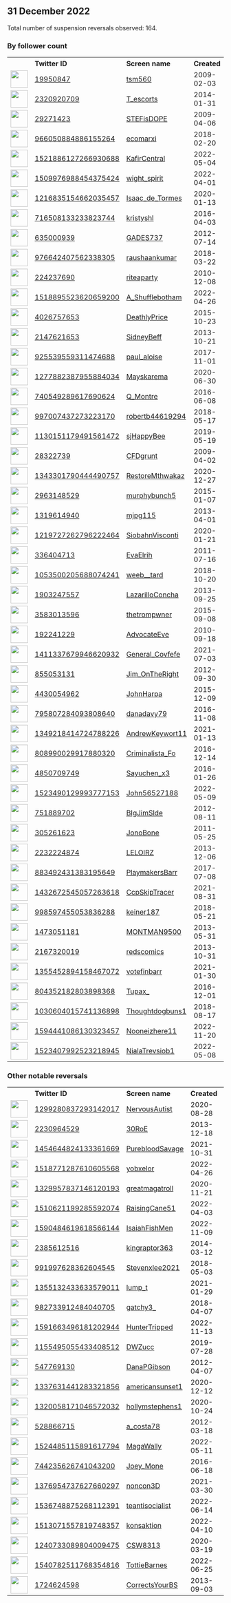 
## 31 December 2022
Total number of suspension reversals observed: 164.

### By follower count
<table><tr><th></th><th align="left">Twitter ID</th><th align="left">Screen name</th>
<th align="left">Created</th><th align="left">Status</th><th align="left">Suspended</th><th align="left">Followers</th>
<tr><td><a href="https://pbs.twimg.com/profile_images/1333756801356095490/Z8sTXXxf_normal.jpg"><img src="https://pbs.twimg.com/profile_images/1333756801356095490/Z8sTXXxf_normal.jpg" width="40px" height="40px" align="center"/></a></td><td><a href="https://twitter.com/intent/user?user_id=19950847">19950847</a></td><td><a href="https://twitter.com/tsm560">tsm560</a></td><td>2009-02-03</td><td align="center"></td><td></td><td>54083</td></tr>
<tr><td><a href="https://pbs.twimg.com/profile_images/1640099738388254726/rLY9IUl8_normal.jpg"><img src="https://pbs.twimg.com/profile_images/1640099738388254726/rLY9IUl8_normal.jpg" width="40px" height="40px" align="center"/></a></td><td><a href="https://twitter.com/intent/user?user_id=2320920709">2320920709</a></td><td><a href="https://twitter.com/T_escorts">T_escorts</a></td><td>2014-01-31</td><td align="center"></td><td>2022-11-16</td><td>46195</td></tr>
<tr><td><a href="https://pbs.twimg.com/profile_images/1609295853902086147/c-hljLX9_normal.jpg"><img src="https://pbs.twimg.com/profile_images/1609295853902086147/c-hljLX9_normal.jpg" width="40px" height="40px" align="center"/></a></td><td><a href="https://twitter.com/intent/user?user_id=29271423">29271423</a></td><td><a href="https://twitter.com/STEFisDOPE">STEFisDOPE</a></td><td>2009-04-06</td><td align="center"></td><td></td><td>32811</td></tr>
<tr><td><a href="https://pbs.twimg.com/profile_images/1430470345161691137/HtOR2tnI_normal.jpg"><img src="https://pbs.twimg.com/profile_images/1430470345161691137/HtOR2tnI_normal.jpg" width="40px" height="40px" align="center"/></a></td><td><a href="https://twitter.com/intent/user?user_id=966050884886155264">966050884886155264</a></td><td><a href="https://twitter.com/ecomarxi">ecomarxi</a></td><td>2018-02-20</td><td align="center"></td><td>2022-12-26</td><td>25753</td></tr>
<tr><td><a href="https://pbs.twimg.com/profile_images/1627267551720865794/GLTa35re_normal.jpg"><img src="https://pbs.twimg.com/profile_images/1627267551720865794/GLTa35re_normal.jpg" width="40px" height="40px" align="center"/></a></td><td><a href="https://twitter.com/intent/user?user_id=1521886127266930688">1521886127266930688</a></td><td><a href="https://twitter.com/KafirCentral">KafirCentral</a></td><td>2022-05-04</td><td align="center">🚫</td><td>2022-07-06</td><td>15491</td></tr>
<tr><td><a href="https://pbs.twimg.com/profile_images/1511655226381684740/phALBy-Z_normal.jpg"><img src="https://pbs.twimg.com/profile_images/1511655226381684740/phALBy-Z_normal.jpg" width="40px" height="40px" align="center"/></a></td><td><a href="https://twitter.com/intent/user?user_id=1509976988454375424">1509976988454375424</a></td><td><a href="https://twitter.com/wight_spirit">wight_spirit</a></td><td>2022-04-01</td><td align="center"></td><td>2022-12-28</td><td>10840</td></tr>
<tr><td><a href="https://pbs.twimg.com/profile_images/1509955299699998726/jbi7iNsU_normal.jpg"><img src="https://pbs.twimg.com/profile_images/1509955299699998726/jbi7iNsU_normal.jpg" width="40px" height="40px" align="center"/></a></td><td><a href="https://twitter.com/intent/user?user_id=1216835154662035457">1216835154662035457</a></td><td><a href="https://twitter.com/Isaac_de_Tormes">Isaac_de_Tormes</a></td><td>2020-01-13</td><td align="center"></td><td>2022-06-27</td><td>9688</td></tr>
<tr><td><a href="https://pbs.twimg.com/profile_images/1281645561402126337/CX3BFue0_normal.jpg"><img src="https://pbs.twimg.com/profile_images/1281645561402126337/CX3BFue0_normal.jpg" width="40px" height="40px" align="center"/></a></td><td><a href="https://twitter.com/intent/user?user_id=716508133233823744">716508133233823744</a></td><td><a href="https://twitter.com/kristyshl">kristyshl</a></td><td>2016-04-03</td><td align="center"></td><td>2022-11-15</td><td>7476</td></tr>
<tr><td><a href="https://pbs.twimg.com/profile_images/929266389420007424/11Q-dtIz_normal.jpg"><img src="https://pbs.twimg.com/profile_images/929266389420007424/11Q-dtIz_normal.jpg" width="40px" height="40px" align="center"/></a></td><td><a href="https://twitter.com/intent/user?user_id=635000939">635000939</a></td><td><a href="https://twitter.com/GADES737">GADES737</a></td><td>2012-07-14</td><td align="center"></td><td>2022-10-05</td><td>5563</td></tr>
<tr><td><a href="https://pbs.twimg.com/profile_images/1601961650457784320/1NxbVrIb_normal.jpg"><img src="https://pbs.twimg.com/profile_images/1601961650457784320/1NxbVrIb_normal.jpg" width="40px" height="40px" align="center"/></a></td><td><a href="https://twitter.com/intent/user?user_id=976642407562338305">976642407562338305</a></td><td><a href="https://twitter.com/raushaankumar">raushaankumar</a></td><td>2018-03-22</td><td align="center"></td><td>2022-11-08</td><td>5529</td></tr>
<tr><td><a href="https://pbs.twimg.com/profile_images/488513095958933505/N60JzzH__normal.png"><img src="https://pbs.twimg.com/profile_images/488513095958933505/N60JzzH__normal.png" width="40px" height="40px" align="center"/></a></td><td><a href="https://twitter.com/intent/user?user_id=224237690">224237690</a></td><td><a href="https://twitter.com/riteaparty">riteaparty</a></td><td>2010-12-08</td><td align="center"></td><td>2022-02-14</td><td>5439</td></tr>
<tr><td><a href="https://pbs.twimg.com/profile_images/1655634495444246528/wtJnjrP7_normal.jpg"><img src="https://pbs.twimg.com/profile_images/1655634495444246528/wtJnjrP7_normal.jpg" width="40px" height="40px" align="center"/></a></td><td><a href="https://twitter.com/intent/user?user_id=1518895523620659200">1518895523620659200</a></td><td><a href="https://twitter.com/A_Shufflebotham">A_Shufflebotham</a></td><td>2022-04-26</td><td align="center"></td><td>2022-12-21</td><td>5145</td></tr>
<tr><td><a href="https://pbs.twimg.com/profile_images/1636823473254289409/35RsDp0S_normal.jpg"><img src="https://pbs.twimg.com/profile_images/1636823473254289409/35RsDp0S_normal.jpg" width="40px" height="40px" align="center"/></a></td><td><a href="https://twitter.com/intent/user?user_id=4026757653">4026757653</a></td><td><a href="https://twitter.com/DeathlyPrice">DeathlyPrice</a></td><td>2015-10-23</td><td align="center"></td><td></td><td>4281</td></tr>
<tr><td><a href="https://pbs.twimg.com/profile_images/1658672505769304064/xmgslnDZ_normal.jpg"><img src="https://pbs.twimg.com/profile_images/1658672505769304064/xmgslnDZ_normal.jpg" width="40px" height="40px" align="center"/></a></td><td><a href="https://twitter.com/intent/user?user_id=2147621653">2147621653</a></td><td><a href="https://twitter.com/SidneyBeff">SidneyBeff</a></td><td>2013-10-21</td><td align="center"></td><td>2022-09-10</td><td>4000</td></tr>
<tr><td><a href="https://pbs.twimg.com/profile_images/983208857764757504/_WZlFRLG_normal.jpg"><img src="https://pbs.twimg.com/profile_images/983208857764757504/_WZlFRLG_normal.jpg" width="40px" height="40px" align="center"/></a></td><td><a href="https://twitter.com/intent/user?user_id=925539559311474688">925539559311474688</a></td><td><a href="https://twitter.com/paul_aloise">paul_aloise</a></td><td>2017-11-01</td><td align="center"></td><td></td><td>3847</td></tr>
<tr><td><a href="https://pbs.twimg.com/profile_images/1616939325458972683/UJou8vYG_normal.jpg"><img src="https://pbs.twimg.com/profile_images/1616939325458972683/UJou8vYG_normal.jpg" width="40px" height="40px" align="center"/></a></td><td><a href="https://twitter.com/intent/user?user_id=1277882387955884034">1277882387955884034</a></td><td><a href="https://twitter.com/Mayskarema">Mayskarema</a></td><td>2020-06-30</td><td align="center"></td><td>2022-12-20</td><td>3824</td></tr>
<tr><td><a href="https://pbs.twimg.com/profile_images/1621694732278661122/x9eVYxAU_normal.jpg"><img src="https://pbs.twimg.com/profile_images/1621694732278661122/x9eVYxAU_normal.jpg" width="40px" height="40px" align="center"/></a></td><td><a href="https://twitter.com/intent/user?user_id=740549289617690624">740549289617690624</a></td><td><a href="https://twitter.com/Q_Montre">Q_Montre</a></td><td>2016-06-08</td><td align="center"></td><td></td><td>3274</td></tr>
<tr><td><a href="https://pbs.twimg.com/profile_images/1661273983654719488/QL7HRQJ3_normal.jpg"><img src="https://pbs.twimg.com/profile_images/1661273983654719488/QL7HRQJ3_normal.jpg" width="40px" height="40px" align="center"/></a></td><td><a href="https://twitter.com/intent/user?user_id=997007437273223170">997007437273223170</a></td><td><a href="https://twitter.com/robertb44619294">robertb44619294</a></td><td>2018-05-17</td><td align="center"></td><td>2022-12-19</td><td>3136</td></tr>
<tr><td><a href="https://pbs.twimg.com/profile_images/1618392141591629824/R_8pq5Jp_normal.jpg"><img src="https://pbs.twimg.com/profile_images/1618392141591629824/R_8pq5Jp_normal.jpg" width="40px" height="40px" align="center"/></a></td><td><a href="https://twitter.com/intent/user?user_id=1130151179491561472">1130151179491561472</a></td><td><a href="https://twitter.com/sjHappyBee">sjHappyBee</a></td><td>2019-05-19</td><td align="center">🚫</td><td>2022-12-25</td><td>3088</td></tr>
<tr><td><a href="https://pbs.twimg.com/profile_images/1610019975531560963/PJG2jnMW_normal.jpg"><img src="https://pbs.twimg.com/profile_images/1610019975531560963/PJG2jnMW_normal.jpg" width="40px" height="40px" align="center"/></a></td><td><a href="https://twitter.com/intent/user?user_id=28322739">28322739</a></td><td><a href="https://twitter.com/CFDgrunt">CFDgrunt</a></td><td>2009-04-02</td><td align="center">🚫</td><td></td><td>2798</td></tr>
<tr><td><a href="https://pbs.twimg.com/profile_images/1472474010743156737/zPJJzZeX_normal.jpg"><img src="https://pbs.twimg.com/profile_images/1472474010743156737/zPJJzZeX_normal.jpg" width="40px" height="40px" align="center"/></a></td><td><a href="https://twitter.com/intent/user?user_id=1343301790444490757">1343301790444490757</a></td><td><a href="https://twitter.com/RestoreMthwakaz">RestoreMthwakaz</a></td><td>2020-12-27</td><td align="center"></td><td>2022-11-30</td><td>2398</td></tr>
<tr><td><a href="https://pbs.twimg.com/profile_images/1057391127718969344/BpGIA7rc_normal.jpg"><img src="https://pbs.twimg.com/profile_images/1057391127718969344/BpGIA7rc_normal.jpg" width="40px" height="40px" align="center"/></a></td><td><a href="https://twitter.com/intent/user?user_id=2963148529">2963148529</a></td><td><a href="https://twitter.com/murphybunch5">murphybunch5</a></td><td>2015-01-07</td><td align="center"></td><td></td><td>2326</td></tr>
<tr><td><a href="https://pbs.twimg.com/profile_images/1300786972781412353/0aGEFZWK_normal.jpg"><img src="https://pbs.twimg.com/profile_images/1300786972781412353/0aGEFZWK_normal.jpg" width="40px" height="40px" align="center"/></a></td><td><a href="https://twitter.com/intent/user?user_id=1319614940">1319614940</a></td><td><a href="https://twitter.com/mjpg115">mjpg115</a></td><td>2013-04-01</td><td align="center"></td><td></td><td>2053</td></tr>
<tr><td><a href="https://pbs.twimg.com/profile_images/1489302761271349253/K10Lw7ls_normal.jpg"><img src="https://pbs.twimg.com/profile_images/1489302761271349253/K10Lw7ls_normal.jpg" width="40px" height="40px" align="center"/></a></td><td><a href="https://twitter.com/intent/user?user_id=1219727262796222464">1219727262796222464</a></td><td><a href="https://twitter.com/SiobahnVisconti">SiobahnVisconti</a></td><td>2020-01-21</td><td align="center"></td><td>2022-12-21</td><td>1934</td></tr>
<tr><td><a href="https://pbs.twimg.com/profile_images/1118036311682822145/dp2_ZyuZ_normal.jpg"><img src="https://pbs.twimg.com/profile_images/1118036311682822145/dp2_ZyuZ_normal.jpg" width="40px" height="40px" align="center"/></a></td><td><a href="https://twitter.com/intent/user?user_id=336404713">336404713</a></td><td><a href="https://twitter.com/EvaElrih">EvaElrih</a></td><td>2011-07-16</td><td align="center">🚫</td><td>2022-11-30</td><td>1928</td></tr>
<tr><td><a href="https://pbs.twimg.com/profile_images/1608121280363905025/mVmx5nde_normal.jpg"><img src="https://pbs.twimg.com/profile_images/1608121280363905025/mVmx5nde_normal.jpg" width="40px" height="40px" align="center"/></a></td><td><a href="https://twitter.com/intent/user?user_id=1053500205688074241">1053500205688074241</a></td><td><a href="https://twitter.com/weeb__tard">weeb__tard</a></td><td>2018-10-20</td><td align="center"></td><td>2022-12-27</td><td>1890</td></tr>
<tr><td><a href="https://pbs.twimg.com/profile_images/1621772509371842565/mpSuK1Ab_normal.jpg"><img src="https://pbs.twimg.com/profile_images/1621772509371842565/mpSuK1Ab_normal.jpg" width="40px" height="40px" align="center"/></a></td><td><a href="https://twitter.com/intent/user?user_id=1903247557">1903247557</a></td><td><a href="https://twitter.com/LazarilloConcha">LazarilloConcha</a></td><td>2013-09-25</td><td align="center"></td><td></td><td>1875</td></tr>
<tr><td><a href="https://pbs.twimg.com/profile_images/1646752525788278786/UnScL-Et_normal.jpg"><img src="https://pbs.twimg.com/profile_images/1646752525788278786/UnScL-Et_normal.jpg" width="40px" height="40px" align="center"/></a></td><td><a href="https://twitter.com/intent/user?user_id=3583013596">3583013596</a></td><td><a href="https://twitter.com/thetrompwner">thetrompwner</a></td><td>2015-09-08</td><td align="center"></td><td>2022-12-27</td><td>1579</td></tr>
<tr><td><a href="https://pbs.twimg.com/profile_images/1347849695167541250/aUgp4TnD_normal.jpg"><img src="https://pbs.twimg.com/profile_images/1347849695167541250/aUgp4TnD_normal.jpg" width="40px" height="40px" align="center"/></a></td><td><a href="https://twitter.com/intent/user?user_id=192241229">192241229</a></td><td><a href="https://twitter.com/AdvocateEve">AdvocateEve</a></td><td>2010-09-18</td><td align="center"></td><td></td><td>1576</td></tr>
<tr><td><a href="https://pbs.twimg.com/profile_images/1632467526608121859/IWBSCH_e_normal.jpg"><img src="https://pbs.twimg.com/profile_images/1632467526608121859/IWBSCH_e_normal.jpg" width="40px" height="40px" align="center"/></a></td><td><a href="https://twitter.com/intent/user?user_id=1411337679946620932">1411337679946620932</a></td><td><a href="https://twitter.com/General_Covfefe">General_Covfefe</a></td><td>2021-07-03</td><td align="center">🚫</td><td>2022-08-04</td><td>1510</td></tr>
<tr><td><a href="https://pbs.twimg.com/profile_images/1608737246496030720/Fl86ztbu_normal.jpg"><img src="https://pbs.twimg.com/profile_images/1608737246496030720/Fl86ztbu_normal.jpg" width="40px" height="40px" align="center"/></a></td><td><a href="https://twitter.com/intent/user?user_id=855053131">855053131</a></td><td><a href="https://twitter.com/Jim_OnTheRight">Jim_OnTheRight</a></td><td>2012-09-30</td><td align="center"></td><td></td><td>1460</td></tr>
<tr><td><a href="https://pbs.twimg.com/profile_images/1608853857827700741/TnwWJYzi_normal.jpg"><img src="https://pbs.twimg.com/profile_images/1608853857827700741/TnwWJYzi_normal.jpg" width="40px" height="40px" align="center"/></a></td><td><a href="https://twitter.com/intent/user?user_id=4430054962">4430054962</a></td><td><a href="https://twitter.com/JohnHarpa">JohnHarpa</a></td><td>2015-12-09</td><td align="center"></td><td></td><td>1333</td></tr>
<tr><td><a href="https://pbs.twimg.com/profile_images/1146474412964605953/2r7k1uuG_normal.jpg"><img src="https://pbs.twimg.com/profile_images/1146474412964605953/2r7k1uuG_normal.jpg" width="40px" height="40px" align="center"/></a></td><td><a href="https://twitter.com/intent/user?user_id=795807284093808640">795807284093808640</a></td><td><a href="https://twitter.com/danadavy79">danadavy79</a></td><td>2016-11-08</td><td align="center">👋</td><td></td><td>1258</td></tr>
<tr><td><a href="https://pbs.twimg.com/profile_images/1349218732816674817/VQuJXVid_normal.jpg"><img src="https://pbs.twimg.com/profile_images/1349218732816674817/VQuJXVid_normal.jpg" width="40px" height="40px" align="center"/></a></td><td><a href="https://twitter.com/intent/user?user_id=1349218414724788226">1349218414724788226</a></td><td><a href="https://twitter.com/AndrewKeywort11">AndrewKeywort11</a></td><td>2021-01-13</td><td align="center"></td><td>2022-06-19</td><td>1233</td></tr>
<tr><td><a href="https://pbs.twimg.com/profile_images/984467344884928512/887wMcUC_normal.jpg"><img src="https://pbs.twimg.com/profile_images/984467344884928512/887wMcUC_normal.jpg" width="40px" height="40px" align="center"/></a></td><td><a href="https://twitter.com/intent/user?user_id=808990029917880320">808990029917880320</a></td><td><a href="https://twitter.com/Criminalista_Fo">Criminalista_Fo</a></td><td>2016-12-14</td><td align="center"></td><td>2022-12-08</td><td>1224</td></tr>
<tr><td><a href="https://pbs.twimg.com/profile_images/1527630950116507654/tXcW5TqM_normal.jpg"><img src="https://pbs.twimg.com/profile_images/1527630950116507654/tXcW5TqM_normal.jpg" width="40px" height="40px" align="center"/></a></td><td><a href="https://twitter.com/intent/user?user_id=4850709749">4850709749</a></td><td><a href="https://twitter.com/Sayuchen_x3">Sayuchen_x3</a></td><td>2016-01-26</td><td align="center"></td><td>2022-08-04</td><td>1216</td></tr>
<tr><td><a href="https://pbs.twimg.com/profile_images/1591449999623294977/D9GjjkRV_normal.jpg"><img src="https://pbs.twimg.com/profile_images/1591449999623294977/D9GjjkRV_normal.jpg" width="40px" height="40px" align="center"/></a></td><td><a href="https://twitter.com/intent/user?user_id=1523490129993777153">1523490129993777153</a></td><td><a href="https://twitter.com/John56527188">John56527188</a></td><td>2022-05-09</td><td align="center"></td><td>2022-12-02</td><td>1205</td></tr>
<tr><td><a href="https://pbs.twimg.com/profile_images/787283249315786753/qwuMB4vs_normal.jpg"><img src="https://pbs.twimg.com/profile_images/787283249315786753/qwuMB4vs_normal.jpg" width="40px" height="40px" align="center"/></a></td><td><a href="https://twitter.com/intent/user?user_id=751889702">751889702</a></td><td><a href="https://twitter.com/BIgJimSlde">BIgJimSlde</a></td><td>2012-08-11</td><td align="center"></td><td></td><td>1188</td></tr>
<tr><td><a href="https://pbs.twimg.com/profile_images/1564685002327179264/roux_9F8_normal.jpg"><img src="https://pbs.twimg.com/profile_images/1564685002327179264/roux_9F8_normal.jpg" width="40px" height="40px" align="center"/></a></td><td><a href="https://twitter.com/intent/user?user_id=305261623">305261623</a></td><td><a href="https://twitter.com/JonoBone">JonoBone</a></td><td>2011-05-25</td><td align="center"></td><td>2022-11-28</td><td>1162</td></tr>
<tr><td><a href="https://pbs.twimg.com/profile_images/1612795539053023232/6bkwtLxt_normal.jpg"><img src="https://pbs.twimg.com/profile_images/1612795539053023232/6bkwtLxt_normal.jpg" width="40px" height="40px" align="center"/></a></td><td><a href="https://twitter.com/intent/user?user_id=2232224874">2232224874</a></td><td><a href="https://twitter.com/LELOIRZ">LELOIRZ</a></td><td>2013-12-06</td><td align="center"></td><td>2022-12-15</td><td>1150</td></tr>
<tr><td><a href="https://pbs.twimg.com/profile_images/1611905942265729024/wvc3GpgV_normal.jpg"><img src="https://pbs.twimg.com/profile_images/1611905942265729024/wvc3GpgV_normal.jpg" width="40px" height="40px" align="center"/></a></td><td><a href="https://twitter.com/intent/user?user_id=883492431383195649">883492431383195649</a></td><td><a href="https://twitter.com/PlaymakersBarr">PlaymakersBarr</a></td><td>2017-07-08</td><td align="center"></td><td></td><td>1111</td></tr>
<tr><td><a href="https://pbs.twimg.com/profile_images/1586412844974751746/15pDxhr__normal.jpg"><img src="https://pbs.twimg.com/profile_images/1586412844974751746/15pDxhr__normal.jpg" width="40px" height="40px" align="center"/></a></td><td><a href="https://twitter.com/intent/user?user_id=1432672545057263618">1432672545057263618</a></td><td><a href="https://twitter.com/CcpSkipTracer">CcpSkipTracer</a></td><td>2021-08-31</td><td align="center"></td><td>2022-11-19</td><td>1097</td></tr>
<tr><td><a href="https://pbs.twimg.com/profile_images/1623369543690162184/8p4qvVAj_normal.jpg"><img src="https://pbs.twimg.com/profile_images/1623369543690162184/8p4qvVAj_normal.jpg" width="40px" height="40px" align="center"/></a></td><td><a href="https://twitter.com/intent/user?user_id=998597455053836288">998597455053836288</a></td><td><a href="https://twitter.com/keiner187">keiner187</a></td><td>2018-05-21</td><td align="center"></td><td>2022-09-24</td><td>1094</td></tr>
<tr><td><a href="https://pbs.twimg.com/profile_images/795952413307846656/MDsbUKLM_normal.jpg"><img src="https://pbs.twimg.com/profile_images/795952413307846656/MDsbUKLM_normal.jpg" width="40px" height="40px" align="center"/></a></td><td><a href="https://twitter.com/intent/user?user_id=1473051181">1473051181</a></td><td><a href="https://twitter.com/MONTMAN9500">MONTMAN9500</a></td><td>2013-05-31</td><td align="center"></td><td></td><td>1018</td></tr>
<tr><td><a href="https://pbs.twimg.com/profile_images/1568541684731887617/4MOeWKC1_normal.jpg"><img src="https://pbs.twimg.com/profile_images/1568541684731887617/4MOeWKC1_normal.jpg" width="40px" height="40px" align="center"/></a></td><td><a href="https://twitter.com/intent/user?user_id=2167320019">2167320019</a></td><td><a href="https://twitter.com/redscomics">redscomics</a></td><td>2013-10-31</td><td align="center"></td><td>2022-10-22</td><td>1012</td></tr>
<tr><td><a href="https://pbs.twimg.com/profile_images/1641868324513497088/NJ4D2EUG_normal.jpg"><img src="https://pbs.twimg.com/profile_images/1641868324513497088/NJ4D2EUG_normal.jpg" width="40px" height="40px" align="center"/></a></td><td><a href="https://twitter.com/intent/user?user_id=1355452894158467072">1355452894158467072</a></td><td><a href="https://twitter.com/votefinbarr">votefinbarr</a></td><td>2021-01-30</td><td align="center"></td><td>2022-02-23</td><td>989</td></tr>
<tr><td><a href="https://pbs.twimg.com/profile_images/1608923901823778817/5RQXf1gx_normal.jpg"><img src="https://pbs.twimg.com/profile_images/1608923901823778817/5RQXf1gx_normal.jpg" width="40px" height="40px" align="center"/></a></td><td><a href="https://twitter.com/intent/user?user_id=804352182803898368">804352182803898368</a></td><td><a href="https://twitter.com/Tupax_">Tupax_</a></td><td>2016-12-01</td><td align="center">👋</td><td></td><td>983</td></tr>
<tr><td><a href="https://pbs.twimg.com/profile_images/1035496148214009856/1yaQSKcm_normal.jpg"><img src="https://pbs.twimg.com/profile_images/1035496148214009856/1yaQSKcm_normal.jpg" width="40px" height="40px" align="center"/></a></td><td><a href="https://twitter.com/intent/user?user_id=1030604015741136898">1030604015741136898</a></td><td><a href="https://twitter.com/Thoughtdogbuns1">Thoughtdogbuns1</a></td><td>2018-08-17</td><td align="center"></td><td>2022-10-23</td><td>905</td></tr>
<tr><td><a href="https://pbs.twimg.com/profile_images/1645110624618160128/VVKCvI5Y_normal.jpg"><img src="https://pbs.twimg.com/profile_images/1645110624618160128/VVKCvI5Y_normal.jpg" width="40px" height="40px" align="center"/></a></td><td><a href="https://twitter.com/intent/user?user_id=1594441086130323457">1594441086130323457</a></td><td><a href="https://twitter.com/Nooneizhere11">Nooneizhere11</a></td><td>2022-11-20</td><td align="center"></td><td>2022-12-14</td><td>902</td></tr>
<tr><td><a href="https://pbs.twimg.com/profile_images/1543760965619138560/o4gR53fO_normal.jpg"><img src="https://pbs.twimg.com/profile_images/1543760965619138560/o4gR53fO_normal.jpg" width="40px" height="40px" align="center"/></a></td><td><a href="https://twitter.com/intent/user?user_id=1523407992523218945">1523407992523218945</a></td><td><a href="https://twitter.com/NialaTrevsiob1">NialaTrevsiob1</a></td><td>2022-05-08</td><td align="center">👋</td><td>2022-12-20</td><td>816</td></tr>
</table>

### Other notable reversals
<table><tr><th></th><th align="left">Twitter ID</th><th align="left">Screen name</th>
<th align="left">Created</th><th align="left">Status</th><th align="left">Suspended</th><th align="left">Followers</th>
<tr><td><a href="https://pbs.twimg.com/profile_images/1654561640510021633/PJVmR6cw_normal.jpg"><img src="https://pbs.twimg.com/profile_images/1654561640510021633/PJVmR6cw_normal.jpg" width="40px" height="40px" align="center"/></a></td><td><a href="https://twitter.com/intent/user?user_id=1299280837293142017">1299280837293142017</a></td><td><a href="https://twitter.com/NervousAutist">NervousAutist</a></td><td>2020-08-28</td><td align="center"></td><td>2022-10-30</td><td>397</td></tr>
<tr><td><a href="https://pbs.twimg.com/profile_images/1023374771881435137/KeN_-5XQ_normal.jpg"><img src="https://pbs.twimg.com/profile_images/1023374771881435137/KeN_-5XQ_normal.jpg" width="40px" height="40px" align="center"/></a></td><td><a href="https://twitter.com/intent/user?user_id=2230964529">2230964529</a></td><td><a href="https://twitter.com/30RoE">30RoE</a></td><td>2013-12-18</td><td align="center"></td><td>2022-12-26</td><td>126</td></tr>
<tr><td><a href="https://pbs.twimg.com/profile_images/1612529639486001152/djYsI5iX_normal.jpg"><img src="https://pbs.twimg.com/profile_images/1612529639486001152/djYsI5iX_normal.jpg" width="40px" height="40px" align="center"/></a></td><td><a href="https://twitter.com/intent/user?user_id=1454644824133361669">1454644824133361669</a></td><td><a href="https://twitter.com/PurebloodSavage">PurebloodSavage</a></td><td>2021-10-31</td><td align="center"></td><td>2022-12-27</td><td>222</td></tr>
<tr><td><a href="https://pbs.twimg.com/profile_images/1532286724071690240/BQW2OVhB_normal.jpg"><img src="https://pbs.twimg.com/profile_images/1532286724071690240/BQW2OVhB_normal.jpg" width="40px" height="40px" align="center"/></a></td><td><a href="https://twitter.com/intent/user?user_id=1518771287610605568">1518771287610605568</a></td><td><a href="https://twitter.com/yobxelor">yobxelor</a></td><td>2022-04-26</td><td align="center"></td><td>2022-12-27</td><td>301</td></tr>
<tr><td><a href="https://pbs.twimg.com/profile_images/1526412334444556288/aIy1faaL_normal.jpg"><img src="https://pbs.twimg.com/profile_images/1526412334444556288/aIy1faaL_normal.jpg" width="40px" height="40px" align="center"/></a></td><td><a href="https://twitter.com/intent/user?user_id=1329957837146120193">1329957837146120193</a></td><td><a href="https://twitter.com/greatmagatroll">greatmagatroll</a></td><td>2020-11-21</td><td align="center"></td><td>2022-12-18</td><td>13</td></tr>
<tr><td><a href="https://pbs.twimg.com/profile_images/1661703620562124801/uQHDC871_normal.jpg"><img src="https://pbs.twimg.com/profile_images/1661703620562124801/uQHDC871_normal.jpg" width="40px" height="40px" align="center"/></a></td><td><a href="https://twitter.com/intent/user?user_id=1510621199285592074">1510621199285592074</a></td><td><a href="https://twitter.com/RaisingCane51">RaisingCane51</a></td><td>2022-04-03</td><td align="center"></td><td>2022-12-27</td><td>80</td></tr>
<tr><td><a href="https://pbs.twimg.com/profile_images/1597304502947823616/SujHrXAh_normal.jpg"><img src="https://pbs.twimg.com/profile_images/1597304502947823616/SujHrXAh_normal.jpg" width="40px" height="40px" align="center"/></a></td><td><a href="https://twitter.com/intent/user?user_id=1590484619618566144">1590484619618566144</a></td><td><a href="https://twitter.com/IsaiahFishMen">IsaiahFishMen</a></td><td>2022-11-09</td><td align="center">👋</td><td>2023-01-01</td><td>3</td></tr>
<tr><td><a href="https://pbs.twimg.com/profile_images/1627959052943888385/cN8mYdXN_normal.jpg"><img src="https://pbs.twimg.com/profile_images/1627959052943888385/cN8mYdXN_normal.jpg" width="40px" height="40px" align="center"/></a></td><td><a href="https://twitter.com/intent/user?user_id=2385612516">2385612516</a></td><td><a href="https://twitter.com/kingraptor363">kingraptor363</a></td><td>2014-03-12</td><td align="center"></td><td>2022-12-26</td><td>142</td></tr>
<tr><td><a href="https://pbs.twimg.com/profile_images/1406826894906073088/-gjYNHxC_normal.jpg"><img src="https://pbs.twimg.com/profile_images/1406826894906073088/-gjYNHxC_normal.jpg" width="40px" height="40px" align="center"/></a></td><td><a href="https://twitter.com/intent/user?user_id=991997628362604545">991997628362604545</a></td><td><a href="https://twitter.com/Stevenxlee2021">Stevenxlee2021</a></td><td>2018-05-03</td><td align="center"></td><td>2022-12-20</td><td>410</td></tr>
<tr><td><a href="https://pbs.twimg.com/profile_images/1362387163300700161/rBrHfgqX_normal.jpg"><img src="https://pbs.twimg.com/profile_images/1362387163300700161/rBrHfgqX_normal.jpg" width="40px" height="40px" align="center"/></a></td><td><a href="https://twitter.com/intent/user?user_id=1355132433633579011">1355132433633579011</a></td><td><a href="https://twitter.com/lump_t">lump_t</a></td><td>2021-01-29</td><td align="center"></td><td>2022-12-23</td><td>68</td></tr>
<tr><td><a href="https://pbs.twimg.com/profile_images/1650260682271514626/fX-2gde1_normal.jpg"><img src="https://pbs.twimg.com/profile_images/1650260682271514626/fX-2gde1_normal.jpg" width="40px" height="40px" align="center"/></a></td><td><a href="https://twitter.com/intent/user?user_id=982733912484040705">982733912484040705</a></td><td><a href="https://twitter.com/gatchy3_">gatchy3_</a></td><td>2018-04-07</td><td align="center"></td><td>2022-12-26</td><td>351</td></tr>
<tr><td><a href="https://pbs.twimg.com/profile_images/1592872410696630273/X8-caIHx_normal.jpg"><img src="https://pbs.twimg.com/profile_images/1592872410696630273/X8-caIHx_normal.jpg" width="40px" height="40px" align="center"/></a></td><td><a href="https://twitter.com/intent/user?user_id=1591663496181202944">1591663496181202944</a></td><td><a href="https://twitter.com/HunterTripped">HunterTripped</a></td><td>2022-11-13</td><td align="center"></td><td>2022-12-16</td><td>17</td></tr>
<tr><td><a href="https://pbs.twimg.com/profile_images/1421127011687309312/mgwC2zs0_normal.jpg"><img src="https://pbs.twimg.com/profile_images/1421127011687309312/mgwC2zs0_normal.jpg" width="40px" height="40px" align="center"/></a></td><td><a href="https://twitter.com/intent/user?user_id=1155495055433408512">1155495055433408512</a></td><td><a href="https://twitter.com/DWZucc">DWZucc</a></td><td>2019-07-28</td><td align="center"></td><td>2022-12-23</td><td>217</td></tr>
<tr><td><a href="https://pbs.twimg.com/profile_images/1624931420278865922/3oRss0nK_normal.jpg"><img src="https://pbs.twimg.com/profile_images/1624931420278865922/3oRss0nK_normal.jpg" width="40px" height="40px" align="center"/></a></td><td><a href="https://twitter.com/intent/user?user_id=547769130">547769130</a></td><td><a href="https://twitter.com/DanaPGibson">DanaPGibson</a></td><td>2012-04-07</td><td align="center"></td><td>2022-12-01</td><td>94</td></tr>
<tr><td><a href="https://pbs.twimg.com/profile_images/1392207531875909634/CJOcskT4_normal.jpg"><img src="https://pbs.twimg.com/profile_images/1392207531875909634/CJOcskT4_normal.jpg" width="40px" height="40px" align="center"/></a></td><td><a href="https://twitter.com/intent/user?user_id=1337631441283321856">1337631441283321856</a></td><td><a href="https://twitter.com/americansunset1">americansunset1</a></td><td>2020-12-12</td><td align="center"></td><td>2022-10-02</td><td>168</td></tr>
<tr><td><a href="https://pbs.twimg.com/profile_images/1364640960383131648/jDWGHIcp_normal.jpg"><img src="https://pbs.twimg.com/profile_images/1364640960383131648/jDWGHIcp_normal.jpg" width="40px" height="40px" align="center"/></a></td><td><a href="https://twitter.com/intent/user?user_id=1320058171046572032">1320058171046572032</a></td><td><a href="https://twitter.com/hollymstephens1">hollymstephens1</a></td><td>2020-10-24</td><td align="center"></td><td>2022-12-12</td><td>69</td></tr>
<tr><td><a href="https://pbs.twimg.com/profile_images/1177987461248618496/SeHF48Fl_normal.jpg"><img src="https://pbs.twimg.com/profile_images/1177987461248618496/SeHF48Fl_normal.jpg" width="40px" height="40px" align="center"/></a></td><td><a href="https://twitter.com/intent/user?user_id=528866715">528866715</a></td><td><a href="https://twitter.com/a_costa78">a_costa78</a></td><td>2012-03-18</td><td align="center"></td><td>2022-12-20</td><td>71</td></tr>
<tr><td><a href="https://pbs.twimg.com/profile_images/1628219565791379458/L2TrbrWV_normal.jpg"><img src="https://pbs.twimg.com/profile_images/1628219565791379458/L2TrbrWV_normal.jpg" width="40px" height="40px" align="center"/></a></td><td><a href="https://twitter.com/intent/user?user_id=1524485115891617794">1524485115891617794</a></td><td><a href="https://twitter.com/MagaWally">MagaWally</a></td><td>2022-05-11</td><td align="center"></td><td>2022-12-16</td><td>196</td></tr>
<tr><td><a href="https://pbs.twimg.com/profile_images/1239673043284299776/hV8hKGej_normal.jpg"><img src="https://pbs.twimg.com/profile_images/1239673043284299776/hV8hKGej_normal.jpg" width="40px" height="40px" align="center"/></a></td><td><a href="https://twitter.com/intent/user?user_id=744235626741043200">744235626741043200</a></td><td><a href="https://twitter.com/Joey_Mone">Joey_Mone</a></td><td>2016-06-18</td><td align="center"></td><td>2022-12-03</td><td>8</td></tr>
<tr><td><a href="https://pbs.twimg.com/profile_images/1376957101914869773/KXCikTko_normal.jpg"><img src="https://pbs.twimg.com/profile_images/1376957101914869773/KXCikTko_normal.jpg" width="40px" height="40px" align="center"/></a></td><td><a href="https://twitter.com/intent/user?user_id=1376954737627660297">1376954737627660297</a></td><td><a href="https://twitter.com/noncon3D">noncon3D</a></td><td>2021-03-30</td><td align="center"></td><td>2022-11-03</td><td>197</td></tr>
<tr><td><a href="https://pbs.twimg.com/profile_images/1574856375590653964/SGs4SfAd_normal.jpg"><img src="https://pbs.twimg.com/profile_images/1574856375590653964/SGs4SfAd_normal.jpg" width="40px" height="40px" align="center"/></a></td><td><a href="https://twitter.com/intent/user?user_id=1536748875268112391">1536748875268112391</a></td><td><a href="https://twitter.com/teantisocialist">teantisocialist</a></td><td>2022-06-14</td><td align="center"></td><td>2022-12-26</td><td>16</td></tr>
<tr><td><a href="https://pbs.twimg.com/profile_images/1556377493258526722/7_fLXRQZ_normal.jpg"><img src="https://pbs.twimg.com/profile_images/1556377493258526722/7_fLXRQZ_normal.jpg" width="40px" height="40px" align="center"/></a></td><td><a href="https://twitter.com/intent/user?user_id=1513071557819748357">1513071557819748357</a></td><td><a href="https://twitter.com/konsaktion">konsaktion</a></td><td>2022-04-10</td><td align="center"></td><td>2022-12-12</td><td>131</td></tr>
<tr><td><a href="https://pbs.twimg.com/profile_images/1577134044587954178/JqfNr-OV_normal.jpg"><img src="https://pbs.twimg.com/profile_images/1577134044587954178/JqfNr-OV_normal.jpg" width="40px" height="40px" align="center"/></a></td><td><a href="https://twitter.com/intent/user?user_id=1240733089804009475">1240733089804009475</a></td><td><a href="https://twitter.com/CSW8313">CSW8313</a></td><td>2020-03-19</td><td align="center">🔒</td><td>2022-12-04</td><td>1</td></tr>
<tr><td><a href="https://pbs.twimg.com/profile_images/1541023318396080129/G0UpQ3BX_normal.jpg"><img src="https://pbs.twimg.com/profile_images/1541023318396080129/G0UpQ3BX_normal.jpg" width="40px" height="40px" align="center"/></a></td><td><a href="https://twitter.com/intent/user?user_id=1540782511768354816">1540782511768354816</a></td><td><a href="https://twitter.com/TottieBarnes">TottieBarnes</a></td><td>2022-06-25</td><td align="center"></td><td>2022-12-05</td><td>327</td></tr>
<tr><td><a href="https://pbs.twimg.com/profile_images/1648127040674201602/bTcEB7z4_normal.jpg"><img src="https://pbs.twimg.com/profile_images/1648127040674201602/bTcEB7z4_normal.jpg" width="40px" height="40px" align="center"/></a></td><td><a href="https://twitter.com/intent/user?user_id=1724624598">1724624598</a></td><td><a href="https://twitter.com/CorrectsYourBS">CorrectsYourBS</a></td><td>2013-09-03</td><td align="center"></td><td>2022-12-23</td><td>267</td></tr>
</table>
